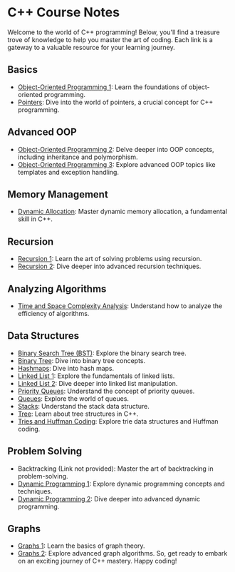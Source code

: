 # C++ Course Notes
Welcome to the world of C++ programming! Below, you'll find a treasure trove of knowledge to help you master the art of coding. Each link is a gateway to a valuable resource for your learning journey.
## Basics
* [Object-Oriented Programming 1](https://drive.google.com/file/d/1WxjwqwKe65xcjnxv3v1ThJkYB_W9MPt4/view?usp=share_link): Learn the foundations of object-oriented programming.
* [Pointers](https://drive.google.com/file/d/1uw7iJbDEVQWarglO7ErNlQaXsARsa3xX/view?usp=share_link): Dive into the world of pointers, a crucial concept for C++ programming.
## Advanced OOP
* [Object-Oriented Programming 2](https://drive.google.com/file/d/10N7NimW6ua7meRUjrTX1l69XwmCahOlS/view?usp=share_link): Delve deeper into OOP concepts, including inheritance and polymorphism.
* [Object-Oriented Programming 3](https://drive.google.com/file/d/138GAg4umwd5uKiOMpTzJ_TdNkG8YpXuv/view?usp=share_link): Explore advanced OOP topics like templates and exception handling.
## Memory Management
* [Dynamic Allocation](https://drive.google.com/file/d/1El5GEmfBATRX7olYyGHKjAiMcX2qd4g-/view?usp=share_link): Master dynamic memory allocation, a fundamental skill in C++.
## Recursion
* [Recursion 1](https://drive.google.com/file/d/1MDEL1XoIA0j6YmsFQxxc96incxPLD-Rw/view?usp=share_link): Learn the art of solving problems using recursion.
* [Recursion 2](https://drive.google.com/file/d/18bA8cKW5LFGN0b3sFlNBXouk_nULIvle/view?usp=share_link): Dive deeper into advanced recursion techniques.
## Analyzing Algorithms
* [Time and Space Complexity Analysis](https://drive.google.com/file/d/1JruW5IjRaIfPvJaE09nA5WswUeI0s3pH/view?usp=share_link): Understand how to analyze the efficiency of algorithms.
## Data Structures
* [Binary Search Tree (BST)](https://drive.google.com/file/d/1vu4akE1hB7ZJQxQ_mHlrs1qVEvjI1dpI/view?usp=share_link): Explore the binary search tree.
* [Binary Tree](https://drive.google.com/file/d/16MMpkDfQapCYAT54tFDniJcI7TrCSuVJ/view?usp=share_link): Dive into binary tree concepts.
* [Hashmaps](https://drive.google.com/file/d/1GFORcOGWk6JxHBMAv_SbPbcXnqJcN7Lu/view?usp=share_link): Dive into hash maps.
* [Linked List 1](https://drive.google.com/file/d/1-UFsvr9Uw41r0VFBQcSlYQ7qzjrONEbD/view?usp=share_link): Explore the fundamentals of linked lists.
* [Linked List 2](https://drive.google.com/file/d/17VV8SGudQnW7zefiyai7w3-05X4g9ltD/view?usp=share_link): Dive deeper into linked list manipulation.
* [Priority Queues](https://drive.google.com/file/d/1kgptjhW55D4CUMUM6FF3xHIDeXbTbalk/view?usp=share_link): Understand the concept of priority queues.
* [Queues](https://drive.google.com/file/d/1-c7dhjuO0CfniuzGe9_FYd2NDCLg79Os/view?usp=share_link): Explore the world of queues.
* [Stacks](https://drive.google.com/file/d/1gBECEEH_5nDzLSDHoAg2uEp2uedT18MR/view?usp=share_link): Understand the stack data structure.
* [Tree](https://drive.google.com/file/d/1Net8nA_FuQ3PiV3PXzbIdRZmL0XPOhXI/view?usp=share_link): Learn about tree structures in C++.
* [Tries and Huffman Coding](https://drive.google.com/file/d/1ygbfInknW50NjeXHa76r9XPABetOJjgN/view?usp=share_link): Explore trie data structures and Huffman coding.
## Problem Solving
* Backtracking (Link not provided): Master the art of backtracking in problem-solving.
* [Dynamic Programming 1](https://drive.google.com/file/d/1l8Gm6onHnxPebImQgKHyWJlIqPheeyJs/view?usp=share_link): Explore dynamic programming concepts and techniques.
* [Dynamic Programming 2](https://drive.google.com/file/d/121SAs4omuJOMQxlVmSgX5yKxDy-OUfhQ/view?usp=share_link): Dive deeper into advanced dynamic programming.
## Graphs
* [Graphs 1](https://drive.google.com/file/d/1se_vdVhAPfGq8lhKcUGNH5xLRzY25BJC/view?usp=share_link): Learn the basics of graph theory.
* [Graphs 2](https://drive.google.com/file/d/1xiSczmJa4zASaGfN8i-sdOVz_5lX9L8p/view?usp=share_link): Explore advanced graph algorithms.
So, get ready to embark on an exciting journey of C++ mastery. Happy coding!
